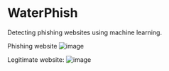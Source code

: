 # WaterPhish
Detecting phishing websites using machine learning.

Phishing website
![image](https://user-images.githubusercontent.com/50488701/121694756-04ff5d80-cae8-11eb-8335-81a1cc2d18d5.png)

Legitimate website:
![image](https://user-images.githubusercontent.com/50488701/121694943-3aa44680-cae8-11eb-8d73-0f890fe8d10c.png)
